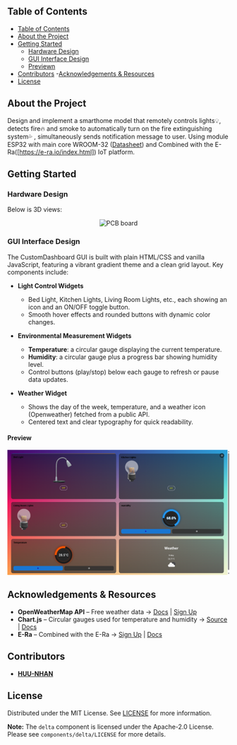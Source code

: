 ## Table of Contents
- [Table of Contents](#table-of-contents)
- [About the Project](#about-the-project)
- [Getting Started](#getting-started)
  - [Hardware Design](#hardware-Design)
  - [GUI Interface Design](#GUI-Interface-Design)
  - [Previewn](#Preview)
- [Contributors](#Contributors)
-[Acknowledgements & Resources](#Acknowledgements-&-Resources)
- [License](#license)

## About the Project

Design and implement a smarthome model that remotely controls lights💡, detects fire🔥 and smoke to automatically turn on the fire extinguishing system💦 , simultaneously sends notification message to user. Using module ESP32 with main core WROOM-32 ([Datasheet](https://www.espressif.com/en/products/socs/esp32)) and Combined with the E-Ra([https://e-ra.io/index.html]) IoT platform.

## Getting Started

### Hardware Design
Below is 3D views:

<p align="center">
  <img src="assets\board.png)" alt="PCB board" width="600" />
</p>

### GUI Interface Design

The CustomDashboard GUI is built with plain HTML/CSS and vanilla JavaScript, featuring a vibrant gradient theme and a clean grid layout. Key components include:

- **Light Control Widgets**  
  - Bed Light, Kitchen Lights, Living Room Lights, etc., each showing an icon and an ON/OFF toggle button.  
  - Smooth hover effects and rounded buttons with dynamic color changes.

- **Environmental Measurement Widgets**  
  - **Temperature**: a circular gauge displaying the current temperature.  
  - **Humidity**: a circular gauge plus a progress bar showing humidity level.  
  - Control buttons (play/stop) below each gauge to refresh or pause data updates.

- **Weather Widget**  
  - Shows the day of the week, temperature, and a weather icon (Openweather) fetched from a public API.  
  - Centered text and clear typography for quick readability.

#### Preview

<p align="center">
  <img src="assets\GUI.png" alt="Dashboard overview" width="800" />
</p>

## Acknowledgements & Resources

- **OpenWeatherMap API** – Free weather data → [Docs](https://openweathermap.org/api) | [Sign Up](https://home.openweathermap.org/users/sign_up)
- **Chart.js** – Circular gauges used for temperature and humidity → [Source](https://github.com/chartjs/Chart.js) | [Docs](https://www.chartjs.org/docs/)
- **E-Ra** – Combined with the E-Ra → [Sign Up](https://e-ra.io/index.html) | [Docs](https://app.e-ra.io/instruction-guide)
## Contributors

* [**HUU-NHAN**](https://github.com/huunhanspkt03)

## License

Distributed under the MIT License. See [LICENSE](LICENSE) for more information.

**Note:** The `delta` component is licensed under the Apache-2.0 License.  
Please see `components/delta/LICENSE` for more details.
